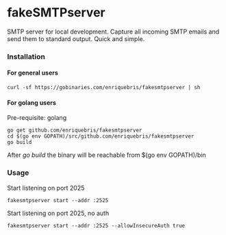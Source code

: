 # fakeSMTPserver

SMTP server for local development. Capture all incoming SMTP emails and send them to standard output. Quick and simple.

### Installation

#### For general users
```
curl -sf https://gobinaries.com/enriquebris/fakesmtpserver | sh
```

#### For golang users
Pre-requisite: golang

```
go get github.com/enriquebris/fakesmtpserver
cd $(go env GOPATH)/src/github.com/enriquebris/fakesmtpserver
go build
```

After *go build* the binary will be reachable from $(go env GOPATH)/bin

### Usage

Start listening on port 2025
```
fakesmtpserver start --addr :2525
```

Start listening on port 2025, no auth
```
fakesmtpserver start --addr :2525 --allowInsecureAuth true
```